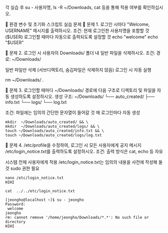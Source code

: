 각 실습 후 su - 사용자명, ls -R ~/Downloads, cat 등을 통해 적용 여부를 확인하십시오.

🧪 환경 변수 및 초기화 스크립트 실습 문제
🔹 문제 1. 로그인 시마다 "Welcome, USERNAME" 메시지를 출력하시오.
조건:
현재 로그인한 사용자명을 포함할 것 ($USER)
로그인할 때마다 자동으로 출력되도록 설정할 것
echo "welcome"
echo "$USER"




🔹 문제 2. 로그인 시 사용자의 Downloads/ 폴더 내 일반 파일을 삭제하시오.
조건:
경로: ~/Downloads/

일반 파일만 삭제 (서브디렉토리, 숨김파일은 삭제하지 않음)
로그인 시 자동 실행

rm ~/Downloads/ *.*


🔹 문제 3. 로그인할 때마다 ~/Downloads/ 경로에 다음 구조로 디렉토리 및 파일을 자동 생성하도록 설정하시오.
생성 구조:
~/Downloads/
 └── auto_created/
      ├── info.txt
      └── logs/
           └── log.txt

조건:
파일에는 임의의 간단한 문자열이 들어갈 것
매 로그인마다 자동 생성
```
mkdir  ~/Downloads/auto_created/ && \
mkdir  ~/Downloads/auto_created/logs/ && \
touch ~/Downloads/auto_created/info.txt && \
touch ~/Downloads/auto_created/logs/log.txt
```

🔹 문제 4. /etc/profile을 수정하여, 로그인 시 모든 사용자에게 공지 메시지 /etc/login_notice.txt를 출력하도록 설정하시오.
조건:
출력 방식은 cat, echo 등 자유

시스템 전체 사용자에게 적용
/etc/login_notice.txt는 임의의 내용을 사전에 작성해 둘 것
sudo 권한 필요


```
nano /etc/login_notice.txt 
HIHI
```
```
cat  ../../etc/login_notice.txt
```



```
[jeongho@localhost ~]$ su - jeongho
Password: 
 welcome 
jeongho
rm: cannot remove '/home/jeongho/Downloads/*.*': No such file or directory
HIHI 
```




